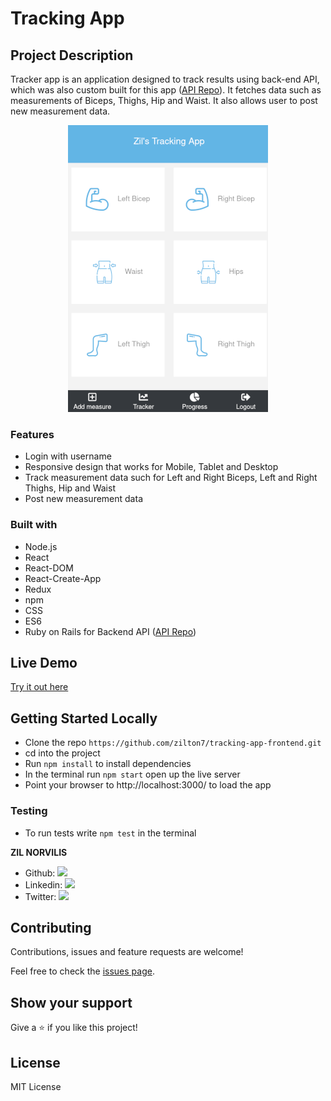 # Tracking App

## Project Description
Tracker app is an application designed to track results using back-end API, which was also custom built for this app ([API Repo](https://github.com/zilton7/tracking-app-backend)). It fetches data such as measurements of Biceps, Thighs, Hip and Waist. It also allows user to post new measurement data.

<span style="display:block;text-align:center">![screenshot](app_screenshot.png)</span>

### Features
- Login with username
- Responsive design that works for Mobile, Tablet and Desktop
- Track measurement data such for Left and Right Biceps, Left and Right Thighs, Hip and Waist
- Post new measurement data

### Built with
- Node.js
- React
- React-DOM
- React-Create-App
- Redux
- npm
- CSS
- ES6
- Ruby on Rails for Backend API ([API Repo](https://github.com/zilton7/tracking-app-backend))

## Live Demo
[Try it out here](https://)

## Getting Started Locally

- Clone the repo `https://github.com/zilton7/tracking-app-frontend.git`
- cd into the project
- Run `npm install` to install dependencies
- In the terminal run `npm start` open up the live server
- Point your browser to http://localhost:3000/ to load the app

### Testing
- To run tests write `npm test` in the terminal



**ZIL NORVILIS**

- Github: [![](https://img.shields.io/badge/GitHub-100000?style=for-the-badge&logo=github&logoColor=white)](https://github.com/zilton7)
- Linkedin: [![](https://img.shields.io/badge/LinkedIn-0077B5?style=for-the-badge&logo=linkedin&logoColor=white)](https://www.linkedin.com/in/zil-norvilis/)
- Twitter: [![](https://img.shields.io/badge/Twitter-1DA1F2?style=for-the-badge&logo=twitter&logoColor=white)](https://twitter.com/devnor7)

## Contributing

Contributions, issues and feature requests are welcome!

Feel free to check the [issues page](issues/).

## Show your support

Give a ⭐️ if you like this project!

## License

MIT License